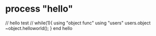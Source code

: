 # process "hello"
// hello test //
while(1){
  using "object func"
  using "users"
  users.object ~object.helloworld();
}
end hello
